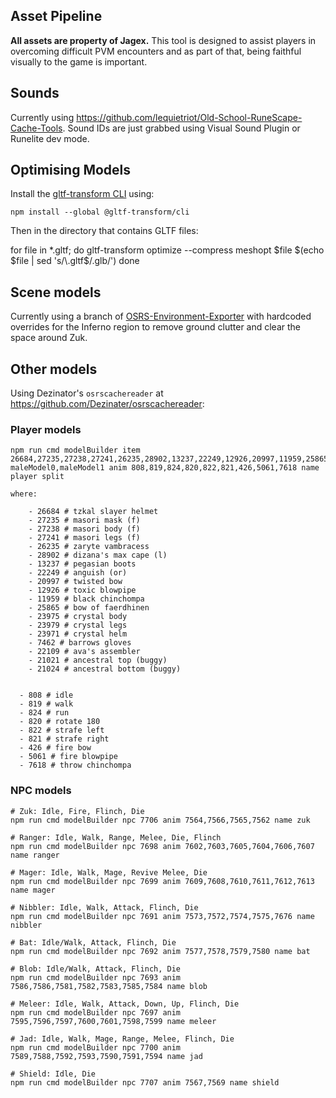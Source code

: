 ## Asset Pipeline

**All assets are property of Jagex.** This tool is designed to assist players in overcoming difficult PVM encounters and as part of that, being faithful visually to the game is important.

## Sounds

Currently using https://github.com/lequietriot/Old-School-RuneScape-Cache-Tools. Sound IDs are just grabbed using Visual Sound Plugin or Runelite dev mode.

## Optimising Models

Install the [gltf-transform CLI](https://gltf-transform.dev/) using:

    npm install --global @gltf-transform/cli

Then in the directory that contains GLTF files:

for file in \*.gltf; do
gltf-transform optimize --compress meshopt $file $(echo $file | sed 's/\.gltf$/\.glb/')
done

## Scene models

Currently using a branch of [OSRS-Environment-Exporter](https://github.com/Supalosa/OSRS-Environment-Exporter/pull/1) with hardcoded overrides for the Inferno region to remove ground clutter and clear the space around Zuk.

## Other models

Using Dezinator's `osrscachereader` at https://github.com/Dezinater/osrscachereader:

### Player models

    npm run cmd modelBuilder item 26684,27235,27238,27241,26235,28902,13237,22249,12926,20997,11959,25865,23975,23979,23971,7462,22109,21021,21024 maleModel0,maleModel1 anim 808,819,824,820,822,821,426,5061,7618 name player split

    where:

        - 26684 # tzkal slayer helmet
        - 27235 # masori mask (f)
        - 27238 # masori body (f)
        - 27241 # masori legs (f)
        - 26235 # zaryte vambracess
        - 28902 # dizana's max cape (l)
        - 13237 # pegasian boots
        - 22249 # anguish (or)
        - 20997 # twisted bow
        - 12926 # toxic blowpipe
        - 11959 # black chinchompa
        - 25865 # bow of faerdhinen
        - 23975 # crystal body
        - 23979 # crystal legs
        - 23971 # crystal helm
        - 7462 # barrows gloves
        - 22109 # ava's assembler
        - 21021 # ancestral top (buggy)
        - 21024 # ancestral bottom (buggy)


      - 808 # idle
      - 819 # walk
      - 824 # run
      - 820 # rotate 180
      - 822 # strafe left
      - 821 # strafe right
      - 426 # fire bow
      - 5061 # fire blowpipe
      - 7618 # throw chinchompa

### NPC models

    # Zuk: Idle, Fire, Flinch, Die
    npm run cmd modelBuilder npc 7706 anim 7564,7566,7565,7562 name zuk

    # Ranger: Idle, Walk, Range, Melee, Die, Flinch
    npm run cmd modelBuilder npc 7698 anim 7602,7603,7605,7604,7606,7607 name ranger

    # Mager: Idle, Walk, Mage, Revive Melee, Die
    npm run cmd modelBuilder npc 7699 anim 7609,7608,7610,7611,7612,7613 name mager

    # Nibbler: Idle, Walk, Attack, Flinch, Die
    npm run cmd modelBuilder npc 7691 anim 7573,7572,7574,7575,7676 name nibbler

    # Bat: Idle/Walk, Attack, Flinch, Die
    npm run cmd modelBuilder npc 7692 anim 7577,7578,7579,7580 name bat

    # Blob: Idle/Walk, Attack, Flinch, Die
    npm run cmd modelBuilder npc 7693 anim 7586,7586,7581,7582,7583,7585,7584 name blob

    # Meleer: Idle, Walk, Attack, Down, Up, Flinch, Die
    npm run cmd modelBuilder npc 7697 anim 7595,7596,7597,7600,7601,7598,7599 name meleer

    # Jad: Idle, Walk, Mage, Range, Melee, Flinch, Die
    npm run cmd modelBuilder npc 7700 anim 7589,7588,7592,7593,7590,7591,7594 name jad

    # Shield: Idle, Die
    npm run cmd modelBuilder npc 7707 anim 7567,7569 name shield
